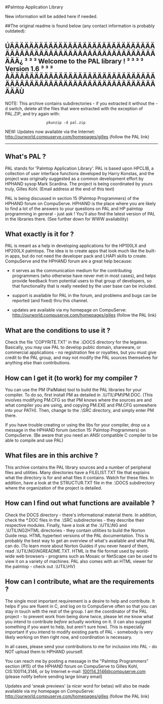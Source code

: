 #Palmtop Application Library

New information will be added here if needed.

##The original readme is found below (any contact information is probably outdated):

ÚÄÄÄÄÄÄÄÄÄÄÄÄÄÄÄÄÄÄÄÄÄÄÄÄÄÄÄÄÄÄÄÄÄÄÄÄÄÄÄÄÄÄÄÄÄÄÄÄÄÄÄÄÄÄÄÄÄÄÄÄÄÄÄÄ¿
³                                                                ³
³                  Welcome to the PAL library !                  ³
³                                                                ³
³                         Version 1.6                            ³
³                                                                ³
ÀÄÄÄÄÄÄÄÄÄÄÄÄÄÄÄÄÄÄÄÄÄÄÄÄÄÄÄÄÄÄÄÄÄÄÄÄÄÄÄÄÄÄÄÄÄÄÄÄÄÄÄÄÄÄÄÄÄÄÄÄÄÄÄÄÙ
------------------------------------------------------------------

 NOTE: This archive contains subdirectories - if you extracted it
 without the -d switch, delete all the files that were extracted
 with the exception of PAL.ZIP, and try again with:

                       pkunzip -d pal.zip


 NEW: Updates now available via the Internet:
      http://ourworld.compuserve.com/homepages/gilles
      (follow the PAL link)

-----------------------------------------------------------------


What's PAL ?
------------

PAL stands for 'Palmtop Application Library'. PAL is based upon
HPCLIB, a collection of user interface functions developed by
Harry Konstas, and the project was originally suggested as a
common development effort by HPHAND sysop Mark Scardina.
The project is being coordinated by yours truly, Gilles Kohl.
(Email address at the end of this text)

PAL is being discussed in section 15 (Palmtop Programmers) of
the HPHAND forum on CompuServe. HPHAND is the place where you
are likely to find a lot of the answers to your questions on
PAL and HP palmtop programming in general - just ask ! You'll
also find the latest version of PAL in the libraries there.
(See further down for WWW availability)


What exactly is it for ?
------------------------

PAL is meant as a help in developing applications for the
HP100LX and HP200LX palmtops. The idea is to create apps that
look much like the built-in apps, but do not need the developer
pack and LHAPI skills to create. CompuServe and the HPHAND forum
are a great help because:

- it serves as the communication medium for the contributing
programmers (who otherwise have never met in most cases), and
helps provide feedback from potential users to that group of
developers, so that functionality that is really needed by the
user base can be included.

- support is available for PAL in the forum, and problems and
bugs can be reported (and fixed) thru this channel.

- updates are available via my homepage on CompuServe:
  http://ourworld.compuserve.com/homepages/gilles
  (follow the PAL link)


What are the conditions to use it ?
-----------------------------------

Check the file 'COPYRITE.TXT' in the .\DOCS directory for the
legalese. Basically, you may use PAL to develop public domain,
shareware, or commercial applications - no registration fee or
royalties, but you must give credit to the PAL group, and may
not modify the PAL sources themselves for anything else than
contributions.


How can I get it (to work) for my compiler ?
--------------------------------------------

You can use the PM (PalMake) tool to build the PAL libraries for
your compiler. To do so, first install PM as detailed in
.\UTIL\PM\PM.DOC. (This involves modifying PM.CFG so that PM
knows where the sources are and what compiler you are using, and
copying PM.EXE and PM.CFG somewhere into your PATH). Then,
change to the .\SRC directory, and simply enter PM there.

If you have trouble creating or using the libs for your
compiler, drop us a message in the HPHAND forum (section 15:
Palmtop Programmers) on CompuServe. (Be aware that you need an
ANSI compatible C compiler to be able to compile and use PAL)


What files are in this archive ?
--------------------------------

This archive contains the PAL library sources and a number of
peripheral files and utilities. Many directories have a
FILELIST.TXT file that explains what the directory is for and
what files it contains. Watch for these files. In addition, have
a look at the STRUCTUR.TXT file in the .\DOCS subdirectory where
the organization of the project is detailed.



How can I find out what functions are available ?
-------------------------------------------------

Check the DOCS directory - there's informational material there.
In addition, check the *.DOC files in the .\SRC subdirectories -
they describe their respective modules. Finally, have a look at
the .\UTIL\NG and .\UTIL\NG2HTML directories - they contain
utilities to build the Norton Guide resp. HTML hypertext
versions of the PAL documentation. This is probably the best way
to get an overview of what's available and what PAL can do. (To
learn more about Norton Guides if you never heard of them, read
.\UTIL\NG\NGREADME.TXT. HTML is the file format used by
world-wide web browsers - programs such as Mosaic or NetScape
can be used to view it on a variety of machines. PAL also comes
with an HTML viewer for the palmtop - check out .\UTIL\HV)


How can I contribute, what are the requirements ?
-------------------------------------------------

The single most important requirement is a desire to help and
contribute. It helps if you are fluent in C, and log on to
CompuServe often so that you can stay in touch with the rest of
the group. I am the coordinator of the PAL project - to prevent
work from being done twice, please let me know what you intend
to contribute _before_ actually working on it. (I can also
suggest something if you want to help, but aren't sure how).
This is especially important if you intend to modify existing
parts of PAL - somebody is very likely working on then right
now, and coordination is necessary.

In all cases, please send your contributions to me for inclusion
into PAL - do NOT upload them to HPHAND yourself.

You can reach me by posting a message in the "Palmtop
Programmers" section (#15) of the HPHAND forum on CompuServe to
Gilles Kohl, CIS:100114,3146, or by Internet e-mail:
100114.3146@compuserve.com (please notify before sending large
binary email)

 Updates and 'sneak previews' (a nicer word for betas) will
also be made available via my homepage on CompuServe:
http://ourworld.compuserve.com/homepages/gilles (follow the PAL
link)

